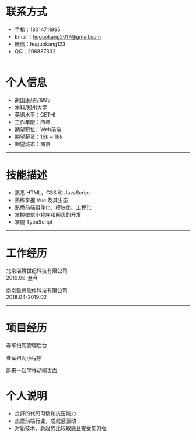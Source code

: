 # 联系方式
* 手机：18014711995  
* Email：huguokang2017@gmail.com  
* 微信：huguokang123  
* QQ：296887332

---

# 个人信息
* 胡国康/男/1995
* 本科/郑州大学
* 英语水平：CET-6
* 工作年限：四年
* 期望职位：Web前端
* 期望薪资：16k ~ 18k
* 期望城市：南京

---

# 技能描述
* 熟悉 HTML，CSS 和 JavaScript
* 熟练掌握 Vue 及其生态
* 熟悉前端组件化、模块化、工程化
* 掌握微信小程序和网页的开发
* 掌握 TypeScript
---

# 工作经历
北京湛腾世纪科技有限公司　　　　　　　　　　　　　　　　　　　　　　　　　　　　　　　　　　　　　　　　　　　　　　　　　　　　　　　　　　　　　　　　　　　　　　　　　　2019.06-至今

南京懿尚软件科技有限公司　　　　　　　　　　　　　　　　　　　　　　　　　　　　　　　　　　　　　　　　　　　　　　　　　　　　　　　　　　　　　　　　　　　　　　　　2018.04-2019.02

---

# 项目经历
春军扫网管理后台

春军扫网小程序

蔚来一起学移动端页面


# 个人说明
* 良好的代码习惯和抗压能力
* 热爱前端行业，成就感驱动
* 对新技术、新趋势比较敏感且接受能力强
